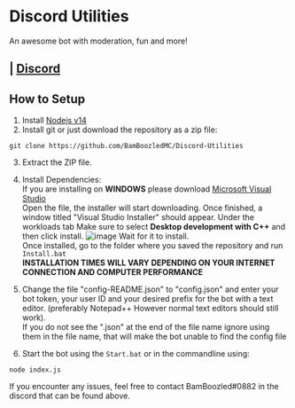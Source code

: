 # Discord Utilities
An awesome bot with moderation, fun and more!

## | [Discord](https://discord.gg/pXCkAqk)

## How to Setup
1. Install [Nodejs v14](https://nodejs.org/en/download/)
2. Install git or just download the repository as a zip file:
```
git clone https://github.com/BamBoozledMC/Discord-Utilities
```
3. Extract the ZIP file.
4. Install Dependencies:    
If you are installing on **WINDOWS** please download [Microsoft Visual Studio](https://visualstudio.microsoft.com/thank-you-downloading-visual-studio/?sku=Community&rel=16#)    
Open the file, the installer will start downloading. Once finished, a window titled "Visual Studio Installer" should appear. Under the workloads tab Make sure to select **Desktop development with C++** and then click install. ![image](https://i.stack.imgur.com/S3RgX.png)
Wait for it to install.    
Once installed, go to the folder where you saved the repository and run ` Install.bat `    
**INSTALLATION TIMES WILL VARY DEPENDING ON YOUR INTERNET CONNECTION AND COMPUTER PERFORMANCE**    

5. Change the file "config-README.json" to "config.json" and enter your bot token, your user ID and your desired prefix for the bot with a text editor. (preferably Notepad++ However normal text editors should still work).   
If you do not see the ".json" at the end of the file name ignore using them in the file name, that will make the bot unable to find the config file
6. Start the bot using the ` Start.bat ` or in the commandline using:
```
node index.js
```
If you encounter any issues, feel free to contact BamBoozled#0882 in the discord that can be found above.